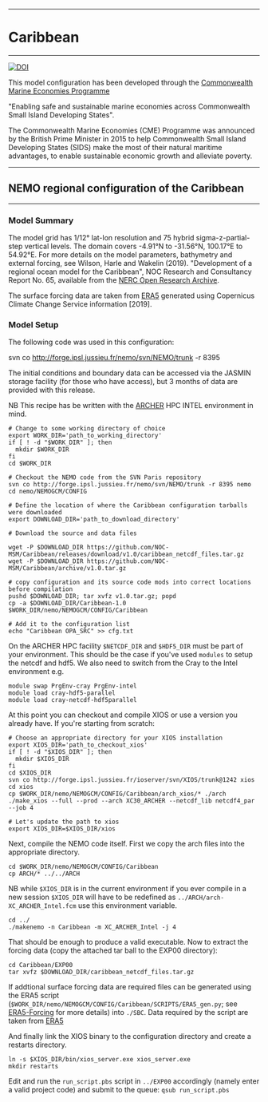 ************
# Caribbean
************
[![DOI](https://zenodo.org/badge/DOI/10.5281/zenodo.3228088.svg)](https://doi.org/10.5281/zenodo.3228088)

This model configuration has been developed through the [Commonwealth Marine Economies Programme](http://projects.noc.ac.uk/cme-programme/)

"Enabling safe and sustainable marine economies across Commonwealth Small Island Developing States". 

The Commonwealth Marine Economies (CME) Programme was announced by the British Prime Minister in 2015 to help Commonwealth Small Island Developing States (SIDS) make the most of their natural maritime advantages, to enable sustainable economic growth and alleviate poverty.

********************************************
## NEMO regional configuration of the Caribbean
********************************************

### Model Summary

The model grid has 1/12&deg; lat-lon resolution and 75 hybrid sigma-z-partial-step vertical levels. The domain covers  -4.91&deg;N to -31.56&deg;N, 100.17&deg;E to 54.92&deg;E.   For more details on the model parameters, bathymetry and external forcing, see Wilson, Harle and Wakelin (2019). "Development of a regional ocean model for the Caribbean", NOC Research and Consultancy Report No. 65, available from the [NERC Open Research Archive](www.nora.nerc.ac.uk).

The surface forcing data are taken from [ERA5](https://cds.climate.copernicus.eu/cdsapp#!/dataset/reanalysis-era5-single-levels?tab=form) generated using Copernicus Climate Change Service information [2019].

### Model Setup

The following code was used in this configuration:

svn co http://forge.ipsl.jussieu.fr/nemo/svn/NEMO/trunk -r 8395

The initial conditions and boundary data can be accessed via the JASMIN storage facility (for those who have access), but 3 months of data are provided with this release.

NB This recipe has be written with the [ARCHER](https://www.archer.ac.uk) HPC INTEL environment in mind.

```
# Change to some working directory of choice
export WORK_DIR='path_to_working_directory'
if [ ! -d "$WORK_DIR" ]; then
  mkdir $WORK_DIR
fi
cd $WORK_DIR

# Checkout the NEMO code from the SVN Paris repository
svn co http://forge.ipsl.jussieu.fr/nemo/svn/NEMO/trunk -r 8395 nemo
cd nemo/NEMOGCM/CONFIG

# Define the location of where the Caribbean configuration tarballs were downloaded
export DOWNLOAD_DIR='path_to_download_directory'

# Download the source and data files

wget -P $DOWNLOAD_DIR https://github.com/NOC-MSM/Caribbean/releases/download/v1.0/caribbean_netcdf_files.tar.gz
wget -P $DOWNLOAD_DIR https://github.com/NOC-MSM/Caribbean/archive/v1.0.tar.gz

# copy configuration and its source code mods into correct locations before compilation
pushd $DOWNLOAD_DIR; tar xvfz v1.0.tar.gz; popd
cp -a $DOWNLOAD_DIR/Caribbean-1.0 $WORK_DIR/nemo/NEMOGCM/CONFIG/Caribbean

# Add it to the configuration list
echo "Caribbean OPA_SRC" >> cfg.txt
```

On the ARCHER HPC facility ```$NETCDF_DIR``` and ```$HDF5_DIR``` must be part of your environment. This should be the case if you've used ```modules``` to setup the netcdf and hdf5. We also need to switch from the Cray to the Intel environment e.g.

```
module swap PrgEnv-cray PrgEnv-intel
module load cray-hdf5-parallel
module load cray-netcdf-hdf5parallel
```

At this point you can checkout and compile XIOS or use a version you already have. If you're starting from scratch:

```
# Choose an appropriate directory for your XIOS installation
export XIOS_DIR='path_to_checkout_xios'
if [ ! -d "$XIOS_DIR" ]; then
  mkdir $XIOS_DIR
fi
cd $XIOS_DIR
svn co http://forge.ipsl.jussieu.fr/ioserver/svn/XIOS/trunk@1242 xios
cd xios
cp $WORK_DIR/nemo/NEMOGCM/CONFIG/Caribbean/arch_xios/* ./arch
./make_xios --full --prod --arch XC30_ARCHER --netcdf_lib netcdf4_par --job 4

# Let's update the path to xios
export XIOS_DIR=$XIOS_DIR/xios
```

Next, compile the NEMO code itself. First we copy the arch files into the appropriate directory.

```
cd $WORK_DIR/nemo/NEMOGCM/CONFIG/Caribbean
cp ARCH/* ../../ARCH
```

NB while ```$XIOS_DIR``` is in the current environment if you ever compile in a new session ```$XIOS_DIR``` will have to be redefined as ```../ARCH/arch-XC_ARCHER_Intel.fcm``` use this environment variable.

```
cd ../
./makenemo -n Caribbean -m XC_ARCHER_Intel -j 4
```

That should be enough to produce a valid executable. Now to extract the forcing data (copy the attached tar ball to the EXP00 directory): 

```
cd Caribbean/EXP00
tar xvfz $DOWNLOAD_DIR/caribbean_netcdf_files.tar.gz

```

If addtional surface forcing data are required files can be generated using the ERA5 script (`$WORK_DIR/nemo/NEMOGCM/CONFIG/Caribbean/SCRIPTS/ERA5_gen.py`; see [ERA5-Forcing](SCRIPTS/ERA5-Forcing.md) for more details) into `./SBC`. Data required by the script are taken from [ERA5](https://cds.climate.copernicus.eu/cdsapp#!/dataset/reanalysis-era5-single-levels?tab=form)

And finally link the XIOS binary to the configuration directory and create a restarts directory.

```
ln -s $XIOS_DIR/bin/xios_server.exe xios_server.exe
mkdir restarts
```

Edit and run the ```run_script.pbs``` script in ```../EXP00``` accordingly (namely enter a valid project code) and submit to the queue: ```qsub run_script.pbs```
